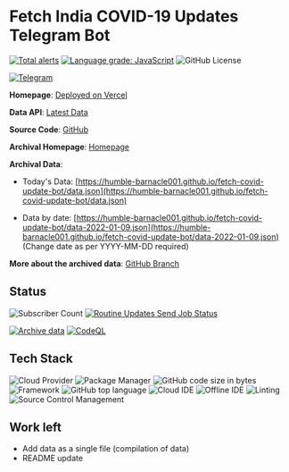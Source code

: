 # Fetch India COVID-19 Updates Telegram Bot

[![Total alerts](https://img.shields.io/lgtm/alerts/g/humble-barnacle001/fetch-covid-update-bot.svg?logo=lgtm&logoWidth=18)](https://lgtm.com/projects/g/humble-barnacle001/fetch-covid-update-bot/alerts/) [![Language grade: JavaScript](https://img.shields.io/lgtm/grade/javascript/g/humble-barnacle001/fetch-covid-update-bot.svg?logo=lgtm&logoWidth=18)](https://lgtm.com/projects/g/humble-barnacle001/fetch-covid-update-bot/context:javascript) ![GitHub License](https://img.shields.io/github/license/humble-barnacle001/fetch-covid-update-bot)

[![Telegram](https://img.shields.io/badge/Try%20On-Telegram-2CA5E0?logo=telegram&logoColor=white&style=for-the-badge)](https://t.me/covid19_india_updates_bot)

**Homepage**: [Deployed on Vercel](https://fetch-covid-update-bot.vercel.app/)

**Data API**: [Latest Data](https://fetch-covid-update-bot.vercel.app/api/data)

**Source Code**: [GitHub](https://github.com/humble-barnacle001/fetch-covid-update-bot/)

**Archival Homepage**: [Homepage](https://humble-barnacle001.github.io/fetch-covid-update-bot/)

**Archival Data**:

- Today's Data: [https://humble-barnacle001.github.io/fetch-covid-update-bot/data.json](https://humble-barnacle001.github.io/fetch-covid-update-bot/data.json)

- Data by date: [https://humble-barnacle001.github.io/fetch-covid-update-bot/data-2022-01-09.json](https://humble-barnacle001.github.io/fetch-covid-update-bot/data-2022-01-09.json) (Change date as per YYYY-MM-DD required) 

**More about the archived data**: [GitHub Branch](https://github.com/humble-barnacle001/fetch-covid-update-bot/tree/gh-pages)

## Status

![Subscriber Count](https://img.shields.io/endpoint?url=https%3A%2F%2Ffetch-covid-update-bot.vercel.app%2Fapi%2Fbadge%2Fsubscribers) [![Routine Updates Send Job Status](https://github.com/humble-barnacle001/fetch-covid-update-bot/actions/workflows/sendUpdates.yml/badge.svg?event=schedule)](https://github.com/humble-barnacle001/fetch-covid-update-bot/actions/workflows/sendUpdates.yml)

[![Archive data](https://github.com/humble-barnacle001/fetch-covid-update-bot/actions/workflows/archive.yml/badge.svg)](https://github.com/humble-barnacle001/fetch-covid-update-bot/actions/workflows/archive.yml) [![CodeQL](https://github.com/humble-barnacle001/fetch-covid-update-bot/actions/workflows/codeql-analysis.yml/badge.svg)](https://github.com/humble-barnacle001/fetch-covid-update-bot/actions/workflows/codeql-analysis.yml)

## Tech Stack

![Cloud Provider](https://img.shields.io/badge/Vercel-000000?style=flat&logo=vercel&logoColor=white) ![Package Manager](https://img.shields.io/badge/npm-CB3837?style=flat&logo=npm&logoColor=white) ![GitHub code size in bytes](https://img.shields.io/github/languages/code-size/humble-barnacle001/fetch-covid-update-bot) ![Framework](https://img.shields.io/badge/Next.js-111111?logo=nextdotjs)  ![GitHub top language](https://img.shields.io/github/languages/top/humble-barnacle001/fetch-covid-update-bot) ![Cloud IDE](https://img.shields.io/badge/Gitpod-000000?logo=gitpod&logoColor=#FFAE33) ![Offline IDE](https://img.shields.io/badge/Visual_Studio_Code-0078D4?logo=visual%20studio%20code&logoColor=white) ![Linting](https://img.shields.io/badge/prettier-1A2C34?logo=prettier&logoColor=F7BA3E) ![Source Control Management](https://img.shields.io/badge/GIT-E44C30?logo=git&logoColor=white)

## Work left

-   Add data as a single file (compilation of data)
-   README update

